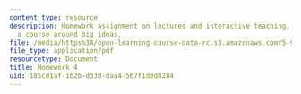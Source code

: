 ```yaml
---
content_type: resource
description: Homework assignment on lectures and interactive teaching, and organizing
  a course around big ideas.
file: /media/https%3A/open-learning-course-data-rc.s3.amazonaws.com/5-95j-teaching-college-level-science-and-engineering-spring-2009/185c81af1b2bd33ddaa4567f1d8d4284_MIT5_95js09_hw04.pdf
file_type: application/pdf
resourcetype: Document
title: Homework 4
uid: 185c81af-1b2b-d33d-daa4-567f1d8d4284
---
```

